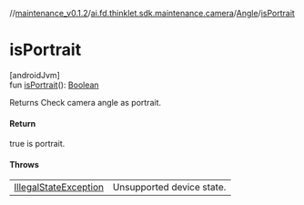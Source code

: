 //[maintenance_v0.1.2](../../../index.md)/[ai.fd.thinklet.sdk.maintenance.camera](../index.md)/[Angle](index.md)/[isPortrait](is-portrait.md)

# isPortrait

[androidJvm]\
fun [isPortrait](is-portrait.md)(): [Boolean](https://kotlinlang.org/api/latest/jvm/stdlib/kotlin/-boolean/index.html)

Returns Check camera angle as portrait.

#### Return

true is portrait.

#### Throws

| | |
|---|---|
| [IllegalStateException](https://kotlinlang.org/api/latest/jvm/stdlib/kotlin/-illegal-state-exception/index.html) | Unsupported device state. |
